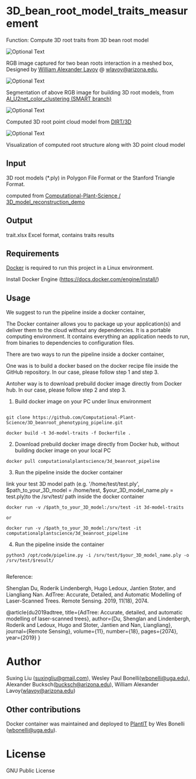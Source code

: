 # 3D_bean_root_model_traits_measurement

Function: Compute 3D root traits from 3D bean root model 





![Optional Text](../main/media/bean_image.png)

RGB image captured for two bean roots interaction in a meshed box, Designed by [William Alexander Lavoy](https://www.linkedin.com/in/william-lavoy-547775188/) @ wlavoy@arizona.edu, 


![Optional Text](../main/media/bena_image_masked.png)

Segmentation of above RGB image for building 3D root models, from [AI_U2net_color_clustering (SMART branch)](https://github.com/Computational-Plant-Science/AI_U2net_color_clustering)


![Optional Text](../main/media/bean_model.gif)

Computed 3D root point cloud model from [DIRT/3D](https://github.com/Computational-Plant-Science/3D_model_reconstruction_demo)


![Optional Text](../main/media/bean_structure.gif)

Visualization of computed root structure along with 3D point cloud model





## Input


3D root models (*.ply) in Polygon File Format or the Stanford Triangle Format. 

computed from [Computational-Plant-Science / 3D_model_reconstruction_demo](https://github.com/Computational-Plant-Science/3D_model_reconstruction_demo)


## Output

trait.xlsx   Excel format, contains traits results




## Requirements

[Docker](https://www.docker.com/) is required to run this project in a Linux environment.

Install Docker Engine (https://docs.docker.com/engine/install/)



## Usage


We suggest to run the pipeline inside a docker container, 

The Docker container allows you to package up your application(s) and deliver them to the cloud without any dependencies. It is a portable computing environment. It contains everything an application needs to run, from binaries to dependencies to configuration files.


There are two ways to run the pipeline inside a docker container, 

One was is to build a docker based on the docker recipe file inside the GitHub repository. In our case, please follow step 1 and step 3. 

Antoher way is to download prebuild docker image directly from Docker hub. In our case, please follow step 2 and step 3. 


1. Build docker image on your PC under linux environment
```shell

git clone https://github.com/Computational-Plant-Science/3D_beanroot_phenotyping_pipeline.git

docker build -t 3d-model-traits -f Dockerfile .
```
2. Download prebuild docker image directly from Docker hub, without building docker image on your local PC 
```shell
docker pull computationalplantscience/3d_beanroot_pipeline
```
3. Run the pipeline inside the docker container 

link your test 3D model path (e.g. '/home/test/test.ply', $path_to_your_3D_model = /home/test, $your_3D_model_name.ply = test.ply)to the /srv/test/ path inside the docker container
 ```shell
docker run -v /$path_to_your_3D_model:/srv/test -it 3d-model-traits

or 

docker run -v /$path_to_your_3D_model:/srv/test -it computationalplantscience/3d_beanroot_pipeline

```

4. Run the pipeline inside the container
```shell
python3 /opt/code/pipeline.py -i /srv/test/$your_3D_model_name.ply -o /srv/test/$result/ 


```
  

Reference:

Shenglan Du, Roderik Lindenbergh, Hugo Ledoux, Jantien Stoter, and Liangliang Nan.
AdTree: Accurate, Detailed, and Automatic Modelling of Laser-Scanned Trees.
Remote Sensing. 2019, 11(18), 2074.

@article{du2019adtree,
  title={AdTree: Accurate, detailed, and automatic modelling of laser-scanned trees},
  author={Du, Shenglan and Lindenbergh, Roderik and Ledoux, Hugo and Stoter, Jantien and Nan, Liangliang},
  journal={Remote Sensing},
  volume={11},
  number={18},
  pages={2074},
  year={2019}
}


# Author
Suxing Liu (suxingliu@gmail.com), Wesley Paul Bonelli(wbonelli@uga.edu), Alexander Bucksch(bucksch@arizona.edu), William Alexander Lavoy(wlavoy@arizona.edu)


## Other contributions

Docker container was maintained and deployed to [PlantIT](https://portnoy.cyverse.org) by Wes Bonelli (wbonelli@uga.edu).


# License
GNU Public License


